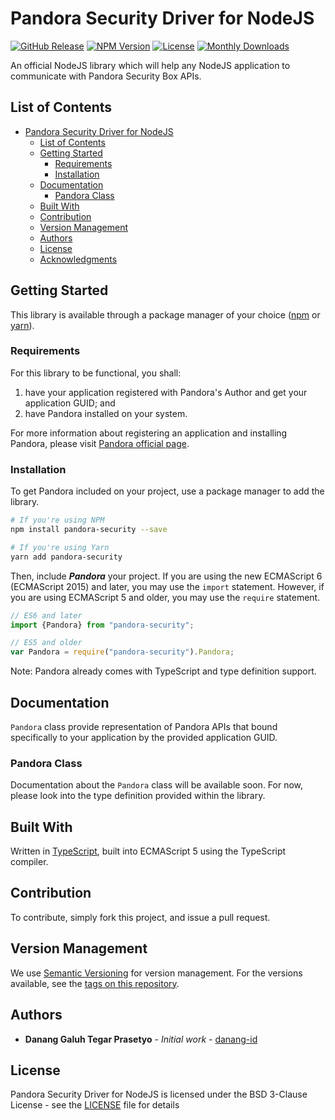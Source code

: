 # Pandora Security Driver for NodeJS

[![GitHub Release](https://img.shields.io/github/release/pandora-security/pandora-node.svg)](https://github.com/pandora-security/pandora-node/releases)
[![NPM Version](https://img.shields.io/npm/v/pandora-security.svg)](https://www.npmjs.com/package/pandora-security?activeTab=versions)
[![License](https://img.shields.io/npm/l/pandora-security.svg)](#license)
[![Monthly Downloads](https://img.shields.io/npm/dm/pandora-security.svg)](https://www.npmjs.com/package/pandora-security)

An official NodeJS library which will help any NodeJS application to communicate with Pandora Security Box APIs.

## List of Contents

* [Pandora Security Driver for NodeJS](#pandora-security-driver-for-nodejs)
  * [List of Contents](#list-of-contents)
  * [Getting Started](#getting-started)
    * [Requirements](#requirements)
    * [Installation](#installation)
  * [Documentation](#documentation)
    * [Pandora Class](#pandora-class)
  * [Built With](#built-with)
  * [Contribution](#contribution)
  * [Version Management](#version-management)
  * [Authors](#authors)
  * [License](#license)
  * [Acknowledgments](#acknowledgments)

## Getting Started

This library is available through a package manager of your choice ([npm](https://www.npmjs.org/) or [yarn](https://www.yarnpkg.com/)).

### Requirements

For this library to be functional, you shall:

 1. have your application registered with Pandora's Author and get your application GUID; and
 2. have Pandora installed on your system.
 
For more information about registering an application and installing Pandora, please visit [Pandora official page](https://pandora-security.github.io/Pandora).

### Installation

To get Pandora included on your project, use a package manager to add the library.

```bash
# If you're using NPM
npm install pandora-security --save

# If you're using Yarn
yarn add pandora-security
```

Then, include **_Pandora_** your project. If you are using the new ECMAScript 6 (ECMAScript 2015) and later, you may use the `import` statement. However, if you are using ECMAScript 5 and older, you may use the `require` statement.

```javascript
// ES6 and later
import {Pandora} from "pandora-security";

// ES5 and older
var Pandora = require("pandora-security").Pandora;
```

Note: Pandora already comes with TypeScript and type definition support.

## Documentation

`Pandora` class provide representation of Pandora APIs that bound specifically to your application by the provided application GUID.

### Pandora Class

Documentation about the `Pandora` class will be available soon. For now, please look into the type definition provided within the library.

## Built With

Written in [TypeScript](https://typscriptlang.org/), built into ECMAScript 5 using the TypeScript compiler.

## Contribution

To contribute, simply fork this project, and issue a pull request.

## Version Management

We use [Semantic Versioning](http://semver.org/) for version management. For the versions available, see the [tags on this repository](https://github.com/pandora-security/pandora-node/tags).

## Authors

* **Danang Galuh Tegar Prasetyo** - _Initial work_ - [danang-id](https://github.com/danang-id)

## License

Pandora Security Driver for NodeJS is licensed under the BSD 3-Clause License - see the [LICENSE](LICENSE) file for details